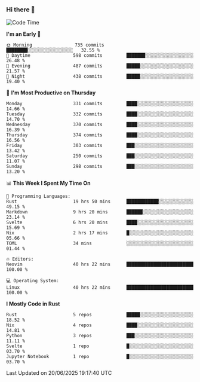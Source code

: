 ### Hi there 👋
<!--START_SECTION:waka-->
![Code Time](http://img.shields.io/badge/Code%20Time-675%20hrs%2048%20mins-blue)

**I'm an Early 🐤** 

```text
🌞 Morning                735 commits         ████████░░░░░░░░░░░░░░░░░   32.55 % 
🌆 Daytime                598 commits         ███████░░░░░░░░░░░░░░░░░░   26.48 % 
🌃 Evening                487 commits         █████░░░░░░░░░░░░░░░░░░░░   21.57 % 
🌙 Night                  438 commits         █████░░░░░░░░░░░░░░░░░░░░   19.40 % 
```
📅 **I'm Most Productive on Thursday** 

```text
Monday                   331 commits         ████░░░░░░░░░░░░░░░░░░░░░   14.66 % 
Tuesday                  332 commits         ████░░░░░░░░░░░░░░░░░░░░░   14.70 % 
Wednesday                370 commits         ████░░░░░░░░░░░░░░░░░░░░░   16.39 % 
Thursday                 374 commits         ████░░░░░░░░░░░░░░░░░░░░░   16.56 % 
Friday                   303 commits         ███░░░░░░░░░░░░░░░░░░░░░░   13.42 % 
Saturday                 250 commits         ███░░░░░░░░░░░░░░░░░░░░░░   11.07 % 
Sunday                   298 commits         ███░░░░░░░░░░░░░░░░░░░░░░   13.20 % 
```


📊 **This Week I Spent My Time On** 

```text
💬 Programming Languages: 
Rust                     19 hrs 50 mins      ████████████░░░░░░░░░░░░░   49.15 % 
Markdown                 9 hrs 20 mins       ██████░░░░░░░░░░░░░░░░░░░   23.14 % 
Svelte                   6 hrs 20 mins       ████░░░░░░░░░░░░░░░░░░░░░   15.69 % 
Nix                      2 hrs 17 mins       █░░░░░░░░░░░░░░░░░░░░░░░░   05.66 % 
TOML                     34 mins             ░░░░░░░░░░░░░░░░░░░░░░░░░   01.44 % 

🔥 Editors: 
Neovim                   40 hrs 22 mins      █████████████████████████   100.00 % 

💻 Operating System: 
Linux                    40 hrs 22 mins      █████████████████████████   100.00 % 
```

**I Mostly Code in Rust** 

```text
Rust                     5 repos             █████░░░░░░░░░░░░░░░░░░░░   18.52 % 
Nix                      4 repos             ████░░░░░░░░░░░░░░░░░░░░░   14.81 % 
Python                   3 repos             ███░░░░░░░░░░░░░░░░░░░░░░   11.11 % 
Svelte                   1 repo              █░░░░░░░░░░░░░░░░░░░░░░░░   03.70 % 
Jupyter Notebook         1 repo              █░░░░░░░░░░░░░░░░░░░░░░░░   03.70 % 
```




 Last Updated on 20/06/2025 19:17:40 UTC
<!--END_SECTION:waka-->

<!--
**YoganshSharma/YoganshSharma** is a ✨ _special_ ✨ repository because its `README.md` (this file) appears on your GitHub profile.

Here are some ideas to get you started:

- 🔭 I’m currently working on ...
- 🌱 I’m currently learning ...
- 👯 I’m looking to collaborate on ...
- 🤔 I’m looking for help with ...
- 💬 Ask me about ...
- 📫 How to reach me: ...
- 😄 Pronouns: ...
- ⚡ Fun fact: ...
-->
